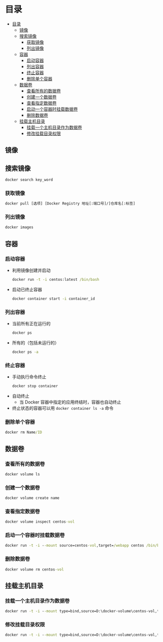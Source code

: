 # 目录

- [目录](#目录)
  - [镜像](#镜像)
  - [搜索镜像](#搜索镜像)
    - [获取镜像](#获取镜像)
    - [列出镜像](#列出镜像)
  - [容器](#容器)
    - [启动容器](#启动容器)
    - [列出容器](#列出容器)
    - [终止容器](#终止容器)
    - [删除单个容器](#删除单个容器)
  - [数据卷](#数据卷)
    - [查看所有的数据卷](#查看所有的数据卷)
    - [创建一个数据卷](#创建一个数据卷)
    - [查看指定数据卷](#查看指定数据卷)
    - [启动一个容器时挂载数据卷](#启动一个容器时挂载数据卷)
    - [删除数据卷](#删除数据卷)
  - [挂载主机目录](#挂载主机目录)
    - [挂载一个主机目录作为数据卷](#挂载一个主机目录作为数据卷)
    - [修改挂载目录权限](#修改挂载目录权限)

## 镜像

## 搜索镜像

``` cmd
docker search key_word
```

### 获取镜像

``` cmd
docker pull [选项] [Docker Registry 地址[:端口号]/]仓库名[:标签]
```

### 列出镜像

``` cmd
docker images
```

## 容器

### 启动容器

- 利用镜像创建并启动
  ``` cmd
  docker run -t -i centos:latest /bin/bash
  ```
- 启动已终止容器
  ``` cmd
  docker container start -i container_id
  ```

### 列出容器

- 当前所有正在运行的
  ``` cmd
  docker ps
  ```
- 所有的（包括未运行的）
  ``` cmd
  docker ps -a
  ```

### 终止容器

- 手动执行命令终止
  ``` cmd
  docker stop container
  ```
- 自动终止
  - 当 Docker 容器中指定的应用终结时，容器也自动终止
- 终止状态的容器可以用 `docker container ls -a` 命令

### 删除单个容器
  ``` cmd
  docker rm Name/ID
  ```

## 数据卷

### 查看所有的数据卷

``` cmd
docker volume ls
```

### 创建一个数据卷

``` cmd
docker volume create name
```

### 查看指定数据卷

``` cmd
docker volume inspect centos-vol
```

### 启动一个容器时挂载数据卷

``` cmd
docker run -t -i --mount source=centos-vol,target=/webapp centos /bin/bash 
```

### 删除数据卷

``` cmd
docker volume rm centos-vol
```

## 挂载主机目录

### 挂载一个主机目录作为数据卷

``` cmd
docker run -t -i --mount type=bind,source=D:\docker-volume\centos-vol,target=/opt/webapp centos /bin/bash 
```

### 修改挂载目录权限

``` cmd
docker run -t -i --mount type=bind,source=D:\docker-volume\centos-vol,target=/opt/webapp,readonly centos /bin/bash 
```